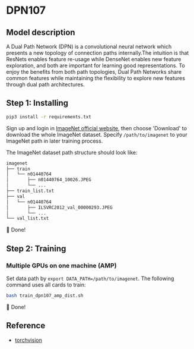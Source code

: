 # DPN107
## Model description
A Dual Path Network (DPN) is a convolutional neural network which presents a new topology of connection paths internally.The intuition is that ResNets enables feature re-usage while DenseNet enables new feature exploration, and both are important for learning good representations. To enjoy the benefits from both path topologies, Dual Path Networks share common features while maintaining the flexibility to explore new features through dual path architectures.

## Step 1: Installing
```bash
pip3 install -r requirements.txt
```

Sign up and login in [ImageNet official website](https://www.image-net.org/index.php), then choose 'Download' to download the whole ImageNet dataset. Specify `/path/to/imagenet` to your ImageNet path in later training process.

The ImageNet dataset path structure should look like:

```bash
imagenet
├── train
│   └── n01440764
│       ├── n01440764_10026.JPEG
│       └── ...
├── train_list.txt
├── val
│   └── n01440764
│       ├── ILSVRC2012_val_00000293.JPEG
│       └── ...
└── val_list.txt
```

:beers: Done!

## Step 2: Training
### Multiple GPUs on one machine (AMP)

Set data path by `export DATA_PATH=/path/to/imagenet`. The following command uses all cards to train:

```bash
bash train_dpn107_amp_dist.sh
```
:beers: Done!

## Reference
- [torchvision](https://github.com/pytorch/vision/tree/main/references/classification)
